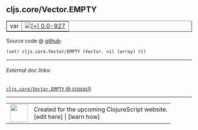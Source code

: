 ## cljs.core/Vector.EMPTY



 <table border="1">
<tr>
<td>var</td>
<td><a href="https://github.com/cljsinfo/cljs-api-docs/tree/0.0-927"><img valign="middle" alt="[+] 0.0-927" title="Added in 0.0-927" src="https://img.shields.io/badge/+-0.0--927-lightgrey.svg"></a> </td>
</tr>
</table>









Source code @ [github](https://github.com/clojure/clojurescript/blob/r1443/src/cljs/cljs/core.cljs#L2791):

```clj
(set! cljs.core.Vector/EMPTY (Vector. nil (array) 0))
```

<!--
Repo - tag - source tree - lines:

 <pre>
clojurescript @ r1443
└── src
    └── cljs
        └── cljs
            └── <ins>[core.cljs:2791](https://github.com/clojure/clojurescript/blob/r1443/src/cljs/cljs/core.cljs#L2791)</ins>
</pre>

-->

---



###### External doc links:

[`cljs.core/Vector.EMPTY` @ crossclj](http://crossclj.info/fun/cljs.core.cljs/Vector.EMPTY.html)<br>

---

 <table>
<tr><td>
<img valign="middle" align="right" width="48px" src="http://i.imgur.com/Hi20huC.png">
</td><td>
Created for the upcoming ClojureScript website.<br>
[edit here] | [learn how]
</td></tr></table>

[edit here]:https://github.com/cljsinfo/cljs-api-docs/blob/master/cljsdoc/cljs.core/VectorDOTEMPTY.cljsdoc
[learn how]:https://github.com/cljsinfo/cljs-api-docs/wiki/cljsdoc-files

<!--

This information was too distracting to show to readers, but I'll leave it
commented here since it is helpful to:

- pretty-print the data used to generate this document
- and show how to retrieve that data



The API data for this symbol:

```clj
{:ns "cljs.core",
 :name "Vector.EMPTY",
 :type "var",
 :parent-type "Vector",
 :source {:code "(set! cljs.core.Vector/EMPTY (Vector. nil (array) 0))",
          :title "Source code",
          :repo "clojurescript",
          :tag "r1443",
          :filename "src/cljs/cljs/core.cljs",
          :lines [2791]},
 :full-name "cljs.core/Vector.EMPTY",
 :full-name-encode "cljs.core/VectorDOTEMPTY",
 :history [["+" "0.0-927"]]}

```

Retrieve the API data for this symbol:

```clj
;; from Clojure REPL
(require '[clojure.edn :as edn])
(-> (slurp "https://raw.githubusercontent.com/cljsinfo/cljs-api-docs/catalog/cljs-api.edn")
    (edn/read-string)
    (get-in [:symbols "cljs.core/Vector.EMPTY"]))
```

-->
